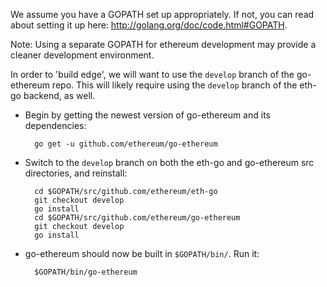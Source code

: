 We assume you have a GOPATH set up appropriately. If not, you can read about setting it up here: http://golang.org/doc/code.html#GOPATH.

Note: Using a separate GOPATH for ethereum development may provide a cleaner development environment.

In order to 'build edge', we will want to use the `develop` branch of the go-ethereum repo. This will likely require using the `develop` branch of the eth-go backend, as well.

* Begin by getting the newest version of go-ethereum and its dependencies:

        go get -u github.com/ethereum/go-ethereum

* Switch to the `develop` branch on both the eth-go and go-ethereum src directories, and reinstall:

        cd $GOPATH/src/github.com/ethereum/eth-go
        git checkout develop
        go install
        cd $GOPATH/src/github.com/ethereum/go-ethereum
        git checkout develop
        go install

* go-ethereum should now be built in `$GOPATH/bin/`. Run it:

        $GOPATH/bin/go-ethereum